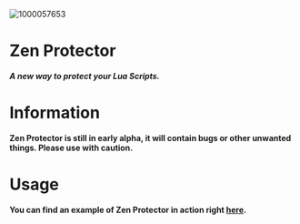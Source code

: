 ![1000057653](https://github.com/user-attachments/assets/d2afe9c8-fdbf-4e27-878b-3b03815258ae)

# Zen Protector
***A new way to protect your Lua Scripts.***

# Information
**Zen Protector is still in early alpha, it will contain bugs or other unwanted things. Please use with caution.**

# Usage
**You can find an example of Zen Protector in action right [here](https://github.com/zen-teamm/zen-protector/blob/main/example.lua).**
